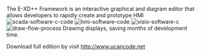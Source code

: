 The E-XD++ Framework is an interactive graphical and diagram editor that allows developers to rapidly create and prototype HMI![scada-software-c-code](https://github.com/jackonlyone1/E-XD-Library/assets/96277629/003cd138-ec83-4377-9f99-4f3d63776bba)
![hmi-software-code](https://github.com/jackonlyone1/E-XD-Library/assets/96277629/4ee6b1fa-671e-4030-8934-74c94f803cae)
![visio-software-c](https://github.com/jackonlyone1/E-XD-Library/assets/96277629/9a37bfc4-9339-4633-8c95-fccaeffeabd1)
![draw-flow-process](https://github.com/jackonlyone1/E-XD-Library/assets/96277629/85a3f68e-fada-40f8-9db9-28e5a39403de)
 Drawing displays, saving months of development time.

Download full edition by visit http://www.ucancode.net
